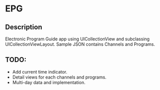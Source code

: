 # EPG

## Description

Electronic Program Guide app using UICollectionView and subclassing UICollectionViewLayout.
Sample JSON contains Channels and Programs.

## TODO:
- Add current time indicator.
- Detail views for each channels and programs.
- Multi-day data and implementation.
